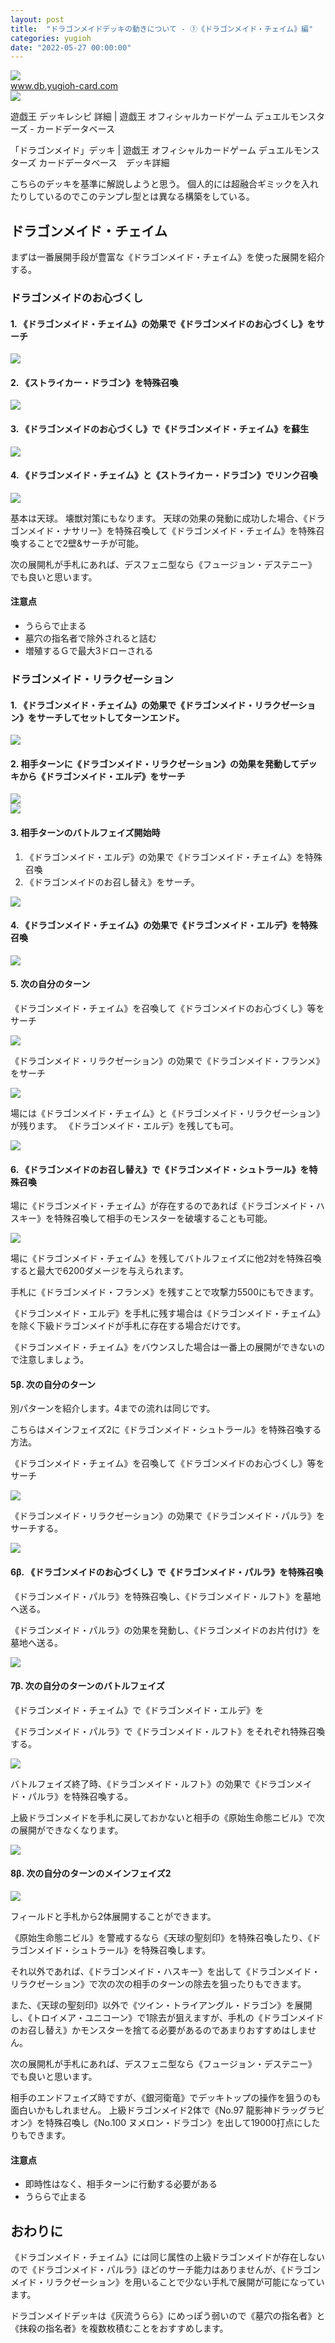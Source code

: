 ```yaml
---
layout: post
title:  "ドラゴンメイドデッキの動きについて - ①《ドラゴンメイド・チェイム》編"
categories: yugioh
date: "2022-05-27 00:00:00"
---
```



<div class="trim">
  <div class="trim__item">
    <a href="{{ site.url }}/assets/images/2022-05-27-report/15-18-05.png">
      <img class="one" src="{{ site.url }}/assets/thumbnail/2022-05-27-report/15-18-05.png">
    </a>
  </div>
</div>



<div class="card">
  <a href="https://www.db.yugioh-card.com/yugiohdb/member_deck.action?ope=1&cgid=18317774637bbf4c7e0d90a332020424&dno=965&request_locale=ja"></a>
  <div class="card__header">
    <a href="https://www.db.yugioh-card.com/yugiohdb/member_deck.action?ope=1&cgid=18317774637bbf4c7e0d90a332020424&dno=965&request_locale=ja">www.db.yugioh-card.com</a>
  </div>
  <div class="card__image">
    <img src="https://www.db.yugioh-card.com/yugiohdb/get_image.action?type=1&osplang=1&cid=14763&ciid=1&enc=4eKS8ZprVsTzvUMogTzG5Q&app=tournament&request_locale=ja&a=202206031629">
  </div>
  <div class="card__title">
    <p>遊戯王 デッキレシピ 詳細 | 遊戯王 オフィシャルカードゲーム デュエルモンスターズ - カードデータベース</p>
  </div>
  <div class="card__description">
    <p>「ドラゴンメイド」デッキ | 遊戯王 オフィシャルカードゲーム デュエルモンスターズ カードデータベース　デッキ詳細</p>
  </div>
</div>


こちらのデッキを基準に解説しようと思う。
個人的には超融合ギミックを入れたりしているのでこのテンプレ型とは異なる構築をしている。

## ドラゴンメイド・チェイム

まずは一番展開手段が豊富な《ドラゴンメイド・チェイム》を使った展開を紹介する。

### ドラゴンメイドのお心づくし

#### 1. 《ドラゴンメイド・チェイム》の効果で《ドラゴンメイドのお心づくし》をサーチ


<div class="trim">
  <div class="trim__item">
    <a href="{{ site.url }}/assets/images/2022-05-27-report/15-18-48.png">
      <img class="one" src="{{ site.url }}/assets/thumbnail/2022-05-27-report/15-18-48.png">
    </a>
  </div>
</div>


#### 2. 《ストライカー・ドラゴン》を特殊召喚


<div class="trim">
  <div class="trim__item">
    <a href="{{ site.url }}/assets/images/2022-05-27-report/15-19-19.png">
      <img class="one" src="{{ site.url }}/assets/thumbnail/2022-05-27-report/15-19-19.png">
    </a>
  </div>
</div>


#### 3. 《ドラゴンメイドのお心づくし》で《ドラゴンメイド・チェイム》を蘇生


<div class="trim">
  <div class="trim__item">
    <a href="{{ site.url }}/assets/images/2022-05-27-report/15-19-53.png">
      <img class="one" src="{{ site.url }}/assets/thumbnail/2022-05-27-report/15-19-53.png">
    </a>
  </div>
</div>


#### 4. 《ドラゴンメイド・チェイム》と《ストライカー・ドラゴン》でリンク召喚


<div class="trim">
  <div class="trim__item">
    <a href="{{ site.url }}/assets/images/2022-05-27-report/15-20-02.png">
      <img class="one" src="{{ site.url }}/assets/thumbnail/2022-05-27-report/15-20-02.png">
    </a>
  </div>
</div>


基本は天球。
壊獣対策にもなります。
天球の効果の発動に成功した場合、《ドラゴンメイド・ナサリー》を特殊召喚して《ドラゴンメイド・チェイム》を特殊召喚することで2壁&サーチが可能。

次の展開札が手札にあれば、デスフェニ型なら《フュージョン・デステニー》 でも良いと思います。

#### 注意点

- うららで止まる
- 墓穴の指名者で除外されると詰む
- 増殖するＧで最大3ドローされる

### ドラゴンメイド・リラクゼーション

#### 1.  《ドラゴンメイド・チェイム》の効果で《ドラゴンメイド・リラクゼーション》をサーチしてセットしてターンエンド。


<div class="trim">
  <div class="trim__item">
    <a href="{{ site.url }}/assets/images/2022-05-27-report/15-21-34.png">
      <img class="one" src="{{ site.url }}/assets/thumbnail/2022-05-27-report/15-21-34.png">
    </a>
  </div>
</div>


#### 2. 相手ターンに《ドラゴンメイド・リラクゼーション》の効果を発動してデッキから《ドラゴンメイド・エルデ》をサーチ


<div class="trim">
  <div class="trim__item">
    <a href="{{ site.url }}/assets/images/2022-05-27-report/15-21-58.png">
      <img class="one" src="{{ site.url }}/assets/thumbnail/2022-05-27-report/15-21-58.png">
    </a>
  </div>
</div>



<div class="trim">
  <div class="trim__item">
    <a href="{{ site.url }}/assets/images/2022-05-27-report/15-22-17.png">
      <img class="one" src="{{ site.url }}/assets/thumbnail/2022-05-27-report/15-22-17.png">
    </a>
  </div>
</div>


#### 3. 相手ターンのバトルフェイズ開始時

1. 《ドラゴンメイド・エルデ》の効果で《ドラゴンメイド・チェイム》を特殊召喚
2. 《ドラゴンメイドのお召し替え》をサーチ。


<div class="trim">
  <div class="trim__item">
    <a href="{{ site.url }}/assets/images/2022-05-27-report/15-22-53.png">
      <img class="one" src="{{ site.url }}/assets/thumbnail/2022-05-27-report/15-22-53.png">
    </a>
  </div>
</div>


#### 4. 《ドラゴンメイド・チェイム》の効果で《ドラゴンメイド・エルデ》を特殊召喚


<div class="trim">
  <div class="trim__item">
    <a href="{{ site.url }}/assets/images/2022-05-27-report/15-25-21.png">
      <img class="one" src="{{ site.url }}/assets/thumbnail/2022-05-27-report/15-25-21.png">
    </a>
  </div>
</div>


#### 5. 次の自分のターン

《ドラゴンメイド・チェイム》を召喚して《ドラゴンメイドのお心づくし》等をサーチ


<div class="trim">
  <div class="trim__item">
    <a href="{{ site.url }}/assets/images/2022-05-27-report/15-27-30.png">
      <img class="one" src="{{ site.url }}/assets/thumbnail/2022-05-27-report/15-27-30.png">
    </a>
  </div>
</div>


《ドラゴンメイド・リラクゼーション》の効果で《ドラゴンメイド・フランメ》をサーチ


<div class="trim">
  <div class="trim__item">
    <a href="{{ site.url }}/assets/images/2022-05-27-report/15-32-28.png">
      <img class="one" src="{{ site.url }}/assets/thumbnail/2022-05-27-report/15-32-28.png">
    </a>
  </div>
</div>

場には《ドラゴンメイド・チェイム》と《ドラゴンメイド・リラクゼーション》が残ります。
《ドラゴンメイド・エルデ》を残しても可。


<div class="trim">
  <div class="trim__item">
    <a href="{{ site.url }}/assets/images/2022-05-27-report/15-52-35.png">
      <img class="one" src="{{ site.url }}/assets/thumbnail/2022-05-27-report/15-52-35.png">
    </a>
  </div>
</div>


#### 6. 《ドラゴンメイドのお召し替え》で《ドラゴンメイド・シュトラール》を特殊召喚

場に《ドラゴンメイド・チェイム》が存在するのであれば《ドラゴンメイド・ハスキー》を特殊召喚して相手のモンスターを破壊することも可能。


<div class="trim">
  <div class="trim__item">
    <a href="{{ site.url }}/assets/images/2022-05-27-report/15-52-45.png">
      <img class="one" src="{{ site.url }}/assets/thumbnail/2022-05-27-report/15-52-45.png">
    </a>
  </div>
</div>


場に《ドラゴンメイド・チェイム》を残してバトルフェイズに他2対を特殊召喚すると最大で6200ダメージを与えられます。

手札に《ドラゴンメイド・フランメ》を残すことで攻撃力5500にもできます。

《ドラゴンメイド・エルデ》を手札に残す場合は《ドラゴンメイド・チェイム》を除く下級ドラゴンメイドが手札に存在する場合だけです。

《ドラゴンメイド・チェイム》をバウンスした場合は一番上の展開ができないので注意しましょう。

#### 5β. 次の自分のターン

別パターンを紹介します。4までの流れは同じです。

こちらはメインフェイズ2に《ドラゴンメイド・シュトラール》を特殊召喚する方法。

《ドラゴンメイド・チェイム》を召喚して《ドラゴンメイドのお心づくし》等をサーチ


<div class="trim">
  <div class="trim__item">
    <a href="{{ site.url }}/assets/images/2022-05-27-report/15-27-30.png">
      <img class="one" src="{{ site.url }}/assets/thumbnail/2022-05-27-report/15-27-30.png">
    </a>
  </div>
</div>


《ドラゴンメイド・リラクゼーション》の効果で《ドラゴンメイド・パルラ》をサーチする。


<div class="trim">
  <div class="trim__item">
    <a href="{{ site.url }}/assets/images/2022-05-27-report/14-02-43.png">
      <img class="one" src="{{ site.url }}/assets/thumbnail/2022-05-27-report/14-02-43.png">
    </a>
  </div>
</div>


#### 6β. 《ドラゴンメイドのお心づくし》で《ドラゴンメイド・パルラ》を特殊召喚

《ドラゴンメイド・パルラ》を特殊召喚し、《ドラゴンメイド・ルフト》を墓地へ送る。

《ドラゴンメイド・パルラ》の効果を発動し、《ドラゴンメイドのお片付け》を墓地へ送る。


<div class="trim">
  <div class="trim__item">
    <a href="{{ site.url }}/assets/images/2022-05-27-report/14-08-45.png">
      <img class="one" src="{{ site.url }}/assets/thumbnail/2022-05-27-report/14-08-45.png">
    </a>
  </div>
</div>


#### 7β. 次の自分のターンのバトルフェイズ

《ドラゴンメイド・チェイム》で《ドラゴンメイド・エルデ》を

《ドラゴンメイド・パルラ》で《ドラゴンメイド・ルフト》をそれぞれ特殊召喚する。


<div class="trim">
  <div class="trim__item">
    <a href="{{ site.url }}/assets/images/2022-05-27-report/14-13-19.png">
      <img class="one" src="{{ site.url }}/assets/thumbnail/2022-05-27-report/14-13-19.png">
    </a>
  </div>
</div>


バトルフェイズ終了時、《ドラゴンメイド・ルフト》の効果で《ドラゴンメイド・パルラ》を特殊召喚する。

上級ドラゴンメイドを手札に戻しておかないと相手の《原始生命態ニビル》で次の展開ができなくなります。


<div class="trim">
  <div class="trim__item">
    <a href="{{ site.url }}/assets/images/2022-05-27-report/14-22-03.png">
      <img class="one" src="{{ site.url }}/assets/thumbnail/2022-05-27-report/14-22-03.png">
    </a>
  </div>
</div>


#### 8β. 次の自分のターンのメインフェイズ2


<div class="trim">
  <div class="trim__item">
    <a href="{{ site.url }}/assets/images/2022-05-27-report/14-46-32.png">
      <img class="one" src="{{ site.url }}/assets/thumbnail/2022-05-27-report/14-46-32.png">
    </a>
  </div>
</div>


フィールドと手札から2体展開することができます。

《原始生命態ニビル》を警戒するなら《天球の聖刻印》を特殊召喚したり、《ドラゴンメイド・シュトラール》を特殊召喚します。

それ以外であれば、《ドラゴンメイド・ハスキー》を出して《ドラゴンメイド・リラクゼーション》で次の次の相手のターンの除去を狙ったりもできます。

また、《天球の聖刻印》以外で《ツイン・トライアングル・ドラゴン》を展開し、《トロイメア・ユニコーン》で1除去が狙えますが、手札の《ドラゴンメイドのお召し替え》かモンスターを捨てる必要があるのであまりおすすめはしません。

次の展開札が手札にあれば、デスフェニ型なら《フュージョン・デステニー》 でも良いと思います。

相手のエンドフェイズ時ですが、《銀河衛竜》でデッキトップの操作を狙うのも面白いかもしれません。
上級ドラゴンメイド2体で《No.97 龍影神ドラッグラビオン》を特殊召喚し《No.100 ヌメロン・ドラゴン》を出して19000打点にしたりもできます。

#### 注意点
- 即時性はなく、相手ターンに行動する必要がある
- うららで止まる

## おわりに

《ドラゴンメイド・チェイム》には同じ属性の上級ドラゴンメイドが存在しないので《ドラゴンメイド・パルラ》ほどのサーチ能力はありませんが、《ドラゴンメイド・リラクゼーション》を用いることで少ない手札で展開が可能になっています。

ドラゴンメイドデッキは《灰流うらら》にめっぽう弱いので《墓穴の指名者》と《抹殺の指名者》を複数枚積むことをおすすめします。
